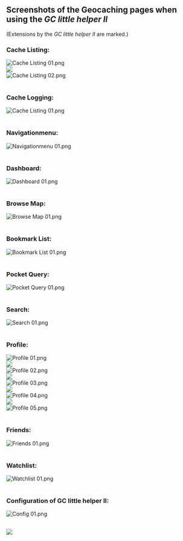 ## Screenshots of the Geocaching pages when using the *GC little helper II*

(Extensions by the *GC little helper II* are marked.)

### Cache Listing:
<img src="../images/overview/Cache Listing 01.png" alt="Cache Listing 01.png"><br>
<img src="../images/usw.png"><br>
<img src="../images/overview/Cache Listing 02.png" alt="Cache Listing 02.png"><br>
<br>

### Cache Logging:
<img src="../images/overview/Cache Logging 01.png" alt="Cache Listing 01.png"><br>
<br>

### Navigationmenu:
<img src="../images/overview/Navigationmenu 01.png" alt="Navigationmenu 01.png"><br>
<br>

### Dashboard:
<img src="../images/overview/Dashboard 01.png" alt="Dashboard 01.png"><br>
<br>

### Browse Map:
<img src="../images/overview/Browse Map 01.png" alt="Browse Map 01.png"><br>
<br>

### Bookmark List:
<img src="../images/overview/Bookmark List 01.png" alt="Bookmark List 01.png"><br>
<br>

### Pocket Query:
<img src="../images/overview/Pocket Query 01.png" alt="Pocket Query 01.png"><br>
<br>

### Search:
<img src="../images/overview/Search 01.png" alt="Search 01.png"><br>
<br>

### Profile:
<img src="../images/overview/Profile 01.png" alt="Profile 01.png"><br>
<img src="../images/usw.png"><br>
<img src="../images/overview/Profile 02.png" alt="Profile 02.png"><br>
<img src="../images/usw.png"><br>
<img src="../images/overview/Profile 03.png" alt="Profile 03.png"><br>
<img src="../images/usw.png"><br>
<img src="../images/overview/Profile 04.png" alt="Profile 04.png"><br>
<img src="../images/usw.png"><br>
<img src="../images/overview/Profile 05.png" alt="Profile 05.png"><br>
<br>

### Friends:
<img src="../images/overview/Friends 01.png" alt="Friends 01.png"><br>
<br>

### Watchlist:
<img src="../images/overview/Watchlist 01.png" alt="Watchlist 01.png"><br>
<br>

### Configuration of GC little helper II:
<img src="../images/overview/Config 01.png" alt="Config 01.png"><br>
<br>

<img src="../images/usw.png"><br>

